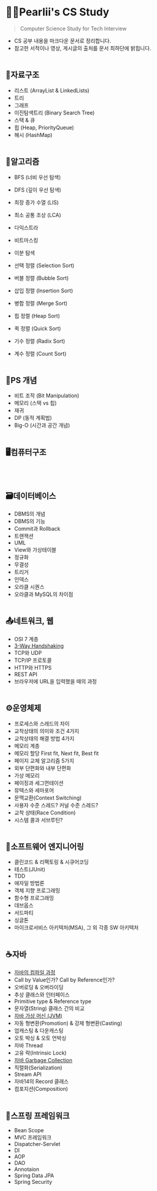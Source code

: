 # 🐱‍👓Pearlii's CS Study
> Computer Science Study for Tech Interview
- CS 공부 내용을 마크다운 문서로 정리합니다.
- 참고한 서적이나 영상, 게시글의 출처를 문서 최하단에 밝힙니다.
<br></br>

## 🧱자료구조
  - 리스트 (ArrayList & LinkedLists)
  - 트리
  - 그래프
  - 이진탐색트리 (Binary Search Tree)
  - 스택 & 큐
  - 힙 (Heap, PriorityQueue)
  - 해시 (HashMap)
<br></br>

## 🔑알고리즘
  - BFS (너비 우선 탐색)
  - DFS (깊이 우선 탐색)
  - 최장 증가 수열 (LIS)
  - 최소 공통 조상 (LCA) 
  - 다익스트라
  - 비트마스킹
  - 이분 탐색

  - 선택 정렬 (Selection Sort)
  - 버블 정렬 (Bubble Sort)
  - 삽입 정렬 (Insertion Sort) 
  - 병합 정렬 (Merge Sort)
  - 힙 정렬 (Heap Sort)
  - 퀵 정렬 (Quick Sort)
  - 기수 정렬 (Radix Sort)
  - 계수 정렬 (Count Sort) 
<br></br>

## 🔑PS 개념
  - 비트 조작 (Bit Manipulation)
  - 메모리 (스택 vs 힙)
  - 재귀
  - DP (동적 계획법)
  - Big-O (시간과 공간 개념)
<br></br>

## 🖥컴퓨터구조
<br></br>

## 🗃데이터베이스
  - DBMS의 개념
  - DBMS의 기능
  - Commit과 Rollback
  - 트랜잭션
  - UML
  - View와 가상테이블
  - 정규화
  - 무결성
  - 트리거
  - 인덱스
  - 오라클 시퀀스
  - 오라클과 MySQL의 차이점
<br></br>

## 📤네트워크, 웹
  - OSI 7 계층
  - [3-Way Handshaking](/Network%26Web/3-Way%20Handshacking.md)
  - TCP와 UDP
  - TCP/IP 프로토콜
  - HTTP와 HTTPS
  - REST API
  - 브라우저에 URL을 입력했을 때의 과정
 <br></br>
 
## ⚙운영체제
  - 프로세스와 스레드의 차이
  - 교착상태의 의미와 조건 4가지
  - 교착상태의 해결 방법 4가지
  - 메모리 계층 
  - 메모리 할당 First fit, Next fit, Best fit
  - 페이지 교체 알고리즘 5가지
  - 외부 단편화와 내부 단편화
  - 가상 메모리 
  - 페이징과 세그먼테이션
  - 뮤텍스와 세마포어
  - 문맥교환(Context Switching)
  - 사용자 수준 스레드? 커널 수준 스레드?
  - 교착 상태(Race Condition)
  - 시스템 콜과 서브루틴?
<br></br>

## 🔧소프트웨어 엔지니어링
  - 클린코드 & 리팩토링 & 시큐어코딩
  - 테스트(JUnit)
  - TDD
  - 애자일 방법론
  - 객체 지향 프로그래밍
  - 함수형 프로그래밍
  - 데브옵스
  - 서드파티
  - 싱글톤
  - 마이크로서비스 아키텍처(MSA), 그 외 각종 SW 아키텍처
<br></br>

## ☕자바
  - [자바의 컴파일 과정](Java/%EC%9E%90%EB%B0%94%EC%9D%98%20%EC%BB%B4%ED%8C%8C%EC%9D%BC%20%EA%B3%BC%EC%A0%95.md)
  - Call by Value인가? Call by Reference인가?
  - 오버로딩 & 오버라이딩
  - 추상 클래스와 인터페이스
  - Primitive type & Reference type
  - 문자열(String) 클래스 간의 비교
  - [자바 가상 머신 (JVM)](Java/%EC%9E%90%EB%B0%94%20%EA%B0%80%EC%83%81%20%EB%A8%B8%EC%8B%A0%20(JVM).md)
  - 자동 형변환(Promotion) & 강제 형변환(Casting)
  - 업캐스팅 & 다운캐스팅
  - 오토 박싱 & 오토 언박싱
  - 자바 Thread
  - 고유 락(Intrinsic Lock)
  - [자바 Garbage Collection](Java/%EC%9E%90%EB%B0%94%20Garbage%20Collection.md)
  - 직렬화(Serialization)
  - Stream API
  - 자바14의 Record 클래스
  - 컴포지션(Composition)
 <br></br>
 
## 🍃스프링 프레임워크
  - Bean Scope
  - MVC 프레임워크
  - Dispatcher-Servlet 
  - DI
  - AOP
  - DAO
  - Annotaion
  - Spring Data JPA
  - Spring Security
<br></br>
